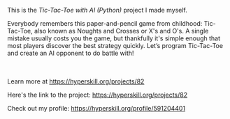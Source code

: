 This is the *Tic-Tac-Toe with AI (Python)* project I made myself.


<p>Everybody remembers this paper-and-pencil game from childhood: Tic-Tac-Toe, also known as Noughts and Crosses or X's and O's. A single mistake usually costs you the game, but thankfully it's simple enough that most players discover the best strategy quickly. Let’s program Tic-Tac-Toe and create an AI opponent to do battle with!</p><br/><br/>Learn more at <a href="https://hyperskill.org/projects/82?utm_source=ide&utm_medium=ide&utm_campaign=ide&utm_content=project-card">https://hyperskill.org/projects/82</a>

Here's the link to the project: https://hyperskill.org/projects/82

Check out my profile: https://hyperskill.org/profile/591204401